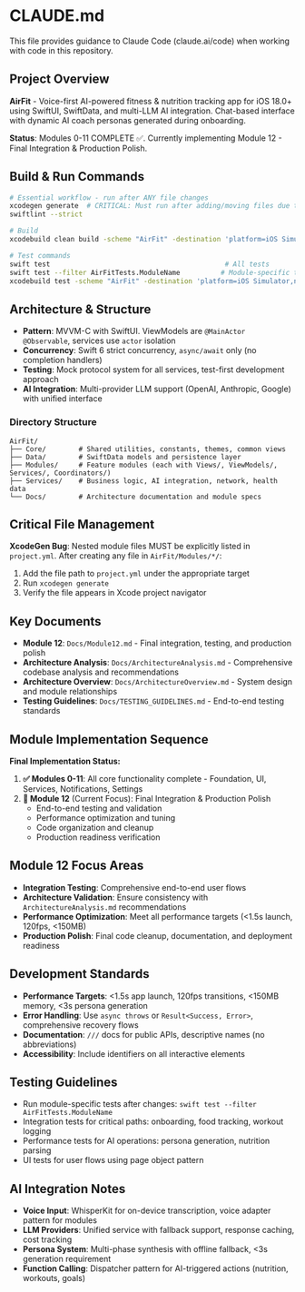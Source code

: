 # CLAUDE.md

This file provides guidance to Claude Code (claude.ai/code) when working with code in this repository.

## Project Overview
**AirFit** - Voice-first AI-powered fitness & nutrition tracking app for iOS 18.0+ using SwiftUI, SwiftData, and multi-LLM AI integration. Chat-based interface with dynamic AI coach personas generated during onboarding.

**Status**: Modules 0-11 COMPLETE ✅. Currently implementing Module 12 - Final Integration & Production Polish.

## Build & Run Commands
```bash
# Essential workflow - run after ANY file changes
xcodegen generate  # CRITICAL: Must run after adding/moving files due to XcodeGen bug
swiftlint --strict

# Build
xcodebuild clean build -scheme "AirFit" -destination 'platform=iOS Simulator,name=iPhone 16 Pro,OS=18.4'

# Test commands
swift test                                           # All tests
swift test --filter AirFitTests.ModuleName          # Module-specific tests
xcodebuild test -scheme "AirFit" -destination 'platform=iOS Simulator,name=iPhone 16 Pro,OS=18.4'
```

## Architecture & Structure
- **Pattern**: MVVM-C with SwiftUI. ViewModels are `@MainActor @Observable`, services use `actor` isolation
- **Concurrency**: Swift 6 strict concurrency, `async/await` only (no completion handlers)
- **Testing**: Mock protocol system for all services, test-first development approach
- **AI Integration**: Multi-provider LLM support (OpenAI, Anthropic, Google) with unified interface

### Directory Structure
```
AirFit/
├── Core/        # Shared utilities, constants, themes, common views
├── Data/        # SwiftData models and persistence layer
├── Modules/     # Feature modules (each with Views/, ViewModels/, Services/, Coordinators/)
├── Services/    # Business logic, AI integration, network, health data
└── Docs/        # Architecture documentation and module specs
```

## Critical File Management
**XcodeGen Bug**: Nested module files MUST be explicitly listed in `project.yml`. After creating any file in `AirFit/Modules/*/`:
1. Add the file path to `project.yml` under the appropriate target
2. Run `xcodegen generate`
3. Verify the file appears in Xcode project navigator

## Key Documents
- **Module 12**: `Docs/Module12.md` - Final integration, testing, and production polish
- **Architecture Analysis**: `Docs/ArchitectureAnalysis.md` - Comprehensive codebase analysis and recommendations
- **Architecture Overview**: `Docs/ArchitectureOverview.md` - System design and module relationships
- **Testing Guidelines**: `Docs/TESTING_GUIDELINES.md` - End-to-end testing standards

## Module Implementation Sequence
**Final Implementation Status:**
1. **✅ Modules 0-11**: All core functionality complete - Foundation, UI, Services, Notifications, Settings
2. **🚧 Module 12** (Current Focus): Final Integration & Production Polish
   - End-to-end testing and validation
   - Performance optimization and tuning
   - Code organization and cleanup
   - Production readiness verification

## Module 12 Focus Areas
- **Integration Testing**: Comprehensive end-to-end user flows
- **Architecture Validation**: Ensure consistency with `ArchitectureAnalysis.md` recommendations
- **Performance Optimization**: Meet all performance targets (<1.5s launch, 120fps, <150MB)
- **Production Polish**: Final code cleanup, documentation, and deployment readiness

## Development Standards
- **Performance Targets**: <1.5s app launch, 120fps transitions, <150MB memory, <3s persona generation
- **Error Handling**: Use `async throws` or `Result<Success, Error>`, comprehensive recovery flows
- **Documentation**: `///` docs for public APIs, descriptive names (no abbreviations)
- **Accessibility**: Include identifiers on all interactive elements

## Testing Guidelines
- Run module-specific tests after changes: `swift test --filter AirFitTests.ModuleName`
- Integration tests for critical paths: onboarding, food tracking, workout logging
- Performance tests for AI operations: persona generation, nutrition parsing
- UI tests for user flows using page object pattern

## AI Integration Notes
- **Voice Input**: WhisperKit for on-device transcription, voice adapter pattern for modules
- **LLM Providers**: Unified service with fallback support, response caching, cost tracking
- **Persona System**: Multi-phase synthesis with offline fallback, <3s generation requirement
- **Function Calling**: Dispatcher pattern for AI-triggered actions (nutrition, workouts, goals)